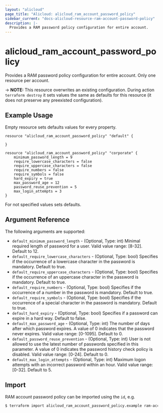 ```yaml
---
layout: "alicloud"
page_title: "Alicloud: alicloud_ram_account_password_policy"
sidebar_current: "docs-alicloud-resource-ram-account-password-policy"
description: |-
  Provides a RAM password policy configuration for entire account.
---
```


# alicloud\_ram\_account\_password\_policy

Provides a RAM password policy configuration for entire account. Only one resource per account.

-> **NOTE:** This resource overwrites an existing configuration. During action `terraform destroy` it sets values the same as defaults for this resource (it does not preserve any preexisted configuration).

## Example Usage

Empty resource sets defaults values for every property.

```hcl
resource "alicloud_ram_account_password_policy" "default" {

}
```

```hcl
resource "alicloud_ram_account_password_policy" "corporate" {
	minimum_password_length = 9
	require_lowercase_characters = false
	require_uppercase_characters = false
	require_numbers = false
	require_symbols = false
	hard_expiry = true
	max_password_age = 12
	password_reuse_prevention = 5
	max_login_attempts = 3
}
```
For not specified values sets defaults.

## Argument Reference

The following arguments are supported:

* `default_minimum_password_length` - (Optional, Type: int) Minimal required length of password for a user. Valid value range: [8-32]. Default to 12.
* `default_require_lowercase_characters` - (Optional, Type: bool) Specifies if the occurrence of a lowercase character in the password is mandatory. Default to true.
* `default_require_uppercase_characters` - (Optional, Type: bool) Specifies if the occurrence of an uppercase character in the password is mandatory. Default to true.
* `default_require_numbers` - (Optional, Type: bool) Specifies if the occurrence of a number in the password is mandatory. Default to true.
* `default_require_symbols` - (Optional, Type: bool) Specifies if the occurrence of a special character in the password is mandatory. Default to true.
* `default_hard_expiry` - (Optional, Type: bool) Specifies if a password can expire in a hard way. Default to false.
* `default_max_password_age` - (Optional, Type: int) The number of days after which password expires. A value of 0 indicates that the password never expires. Valid value range: [0-1095]. Default to 0.
* `default_password_reuse_prevention` - (Optional, Type: int) User is not allowed to use the latest number of passwords specified in this parameter. A value of 0 indicates the password history check policy is disabled. Valid value range: [0-24]. Default to 0.
* `default_max_login_attempts` - (Optional, Type: int) Maximum logon attempts with an incorrect password within an hour. Valid value range: [0-32]. Default to 5.

## Import

RAM account password policy can be imported using the `id`, e.g.

```bash
$ terraform import alicloud_ram_account_password_policy.example ram-account-password-policy
```